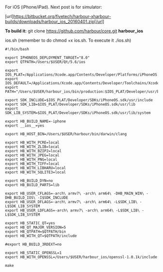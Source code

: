 For iOS (iPhone/iPad). Next post is for simulator:

[url]https://bitbucket.org/fivetech/harbour-xharbour-builds/downloads/harbour_ios_20160401.zip[/url]

**To build it:**
git clone https://github.com/harbour/core.git **harbour_ios**

ios.sh      (remember to do chmod +x ios.sh. To execute it ./ios.sh)
```
#!/bin/bash

export IPHONEOS_DEPLOYMENT_TARGET="8.0"
export QTPATH=/Users/$USER/Qt/5.6/ios

export IOS_PLAT=/Applications/Xcode.app/Contents/Developer/Platforms/iPhoneOS.platform
export IOS_DEFAULT=/Applications/Xcode.app/Contents/Developer/Toolchains/XcodeDefault.xctoolchain
export PATH="/Users/$USER/harbour_ios/bin/production:$IOS_PLAT/Developer/usr/bin:$IOS_PLAT/Developer/usr/local/bin:$IOS_PLAT/usr/bin:$IOS_PLAT/usr/local/bin:/Applications/Xcode.app/Contents/Developer/Tools:$IOS_DEFAULT/usr/bin:$IOS_DEFAULT/usr/libexec:/usr/bin:/bin:/usr/sbin:/sbin:/usr/local/bin"

export SDK_INCLUDE=$IOS_PLAT/Developer/SDKs/iPhoneOS.sdk/usr/include
export SDK_LIB=$IOS_PLAT/Developer/SDKs/iPhoneOS.sdk/usr/lib
export SDK_LIB_SYSTEM=$IOS_PLAT/Developer/SDKs/iPhoneOS.sdk/usr/lib/system

export HB_BUILD_NAME=-iphone
export __ios__=yes

export HB_HOST_BIN=/Users/$USER/harbour/bin/darwin/clang

export HB_WITH_PCRE=local
export HB_WITH_ZLIB=local
export HB_WITH_BZIP2=local
export HB_WITH_JPEG=local
export HB_WITH_PNG=local
export HB_WITH_TIFF=local
export HB_WITH_LIBHARU=local
export HB_WITH_SQLITE3=local

export HB_BUILD_DYN=no
export HB_BUILD_PARTS=lib

export HB_USER_CFLAGS=-arch\ armv7\ -arch\ arm64\ -DHB_MAIN_WIN\ -DHB_BUILD_IOS\ -I$SDK_INCLUDE
export HB_USER_DFLAGS=-arch\ armv7\ -arch\ arm64\ -L$SDK_LIB\ -L$SDK_LIB_SYSTEM
export HB_USER_LDFLAGS=-arch\ armv7\ -arch\ arm64\ -L$SDK_LIB\ -L$SDK_LIB_SYSTEM

export HB_STATIC_QT=yes
export HB_QT_MAJOR_VERSION=5
export HB_QTPATH=$QTPATH/bin
export HB_WITH_QT=$QTPATH/include

#export HB_BUILD_3RDEXT=no

export HB_STATIC_OPENSSL=1
export HB_WITH_OPENSSL=/Users/$USER/harbour_ios/openssl-1.0.1k/include

make
```